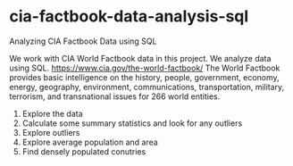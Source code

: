 # cia-factbook-data-analysis-sql
Analyzing CIA Factbook Data using SQL

We work with CIA World Factbook data in this project. We analyze data using SQL.
https://www.cia.gov/the-world-factbook/
The World Factbook provides basic intelligence on the history, people, government, economy, energy, geography, environment, communications, transportation, military, terrorism, and transnational issues for 266 world entities.

1. Explore the data
2. Calculate some summary statistics and look for any outliers
3. Explore outliers
4. Explore average population and area
5. Find densely populated conutries
